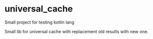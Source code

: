 # universal_cache
Small project for testing kotlin lang

Small lib for universal cache with replacement old results with new one.


